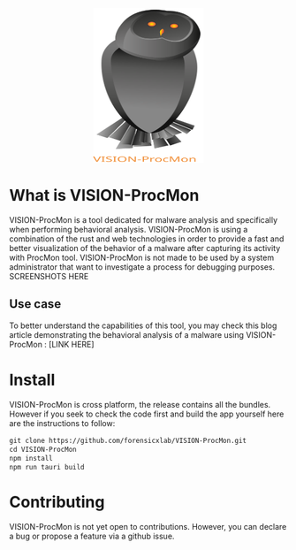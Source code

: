 <p align="center">
<img src="https://github.com/forensicxlab/VISION-ProcMon/blob/main/src/assets/vision_readme.svg"  width="200" height="280" alt="VISION-ProcMon"/>
</p>

# What is VISION-ProcMon

VISION-ProcMon is a tool dedicated for malware analysis and specifically when performing behavioral analysis. VISION-ProcMon is using a combination of the rust and web technologies in order to provide a fast and better visualization of the behavior of a malware after capturing its activity with ProcMon tool. VISION-ProcMon is not made to be used by a system administrator that want to investigate a process for debugging purposes.
SCREENSHOTS HERE

## Use case
To better understand the capabilities of this tool, you may check this blog article demonstrating the behavioral analysis of a malware using VISION-ProcMon : [LINK HERE]

# Install
VISION-ProcMon is cross platform, the release contains all the bundles. However if you seek to check the code first and build the app yourself here are the instructions to follow:

```
git clone https://github.com/forensicxlab/VISION-ProcMon.git
cd VISION-ProcMon
npm install 
npm run tauri build
```


# Contributing
VISION-ProcMon is not yet open to contributions. However, you can declare a bug or propose a feature via a github issue.
